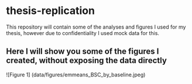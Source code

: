 # thesis-replication
This repository will contain some of the analyses and figures I used for my thesis, however due to confidentiality I used mock data for this. 

## Here I will show you some of the figures I created, without exposing the data directly
![Figure 1] (data/figures/emmeans_BSC_by_baseline.jpeg)
